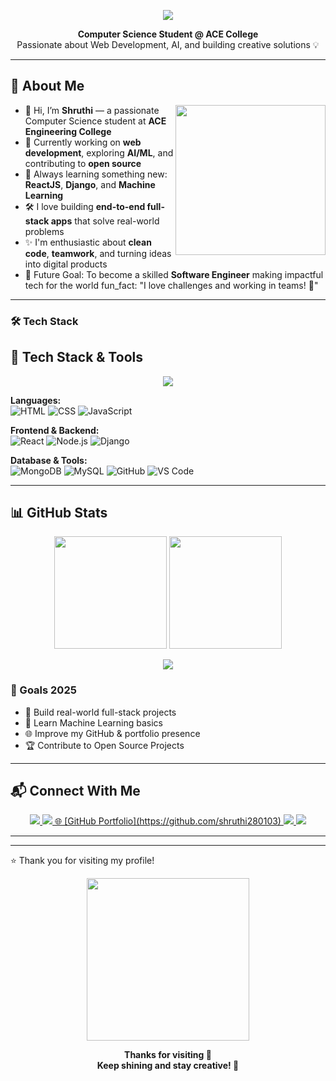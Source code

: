 <p align="center">
  <img src="https://capsule-render.vercel.app/api?type=waving&color=3b82f6,9333ea&height=200&section=header&text=Shruthi%20👩‍💻&fontSize=38&fontAlign=50&fontColor=ffffff&animation=twinkling" />
</p>


<p align="center">
  <b>Computer Science Student @ ACE College</b><br>
  Passionate about Web Development, AI, and building creative solutions 💡
</p>

---



## 💫 About Me

<img align="right" src="https://media.giphy.com/media/3ohs4BSacFKI7A717y/giphy.gif" width="240"/>

- 👋 Hi, I’m **Shruthi** — a passionate Computer Science student at **ACE Engineering College**
- 🔭 Currently working on **web development**, exploring **AI/ML**, and contributing to **open source**
- 🌱 Always learning something new: **ReactJS**, **Django**, and **Machine Learning**
- 🛠️ I love building **end-to-end full-stack apps** that solve real-world problems
- ✨ I'm enthusiastic about **clean code**, **teamwork**, and turning ideas into digital products
- 🎯 Future Goal: To become a skilled **Software Engineer** making impactful tech for the world
fun_fact: "I love challenges and working in teams! 💪"


---

### 🛠 Tech Stack
## 🚀 Tech Stack & Tools

<p align="center">
  <img src="https://skillicons.dev/icons?i=html,css,js,python,c,cpp,java,react,nodejs,express,mongodb,mysql,git,github,vscode,figma,tailwind,linux" />
</p>

**Languages:**  
![HTML](https://img.shields.io/badge/-HTML-E34F26?style=flat&logo=html5&logoColor=white)
![CSS](https://img.shields.io/badge/-CSS-1572B6?style=flat&logo=css3)
![JavaScript](https://img.shields.io/badge/-JavaScript-F7DF1E?style=flat&logo=javascript&logoColor=black)

**Frontend & Backend:**  
![React](https://img.shields.io/badge/-React-61DAFB?style=flat&logo=react&logoColor=black)
![Node.js](https://img.shields.io/badge/-Node.js-339933?style=flat&logo=node.js&logoColor=white)
![Django](https://img.shields.io/badge/-Django-092E20?style=flat&logo=django&logoColor=white)

**Database & Tools:**  
![MongoDB](https://img.shields.io/badge/-MongoDB-47A248?style=flat&logo=mongodb&logoColor=white)
![MySQL](https://img.shields.io/badge/-MySQL-4479A1?style=flat&logo=mysql&logoColor=white)
![GitHub](https://img.shields.io/badge/-GitHub-181717?style=flat&logo=github)
![VS Code](https://img.shields.io/badge/-VSCode-007ACC?style=flat&logo=visual-studio-code)

---

## 📊 GitHub Stats

<p align="center">
  <img src="https://github-readme-stats.vercel.app/api?username=shruthi280103&show_icons=true&theme=radical&border_radius=15&include_all_commits=true&count_private=true&hide_title=false&title_color=fff&icon_color=facc15" height="180" />
  <img src="https://github-readme-streak-stats.herokuapp.com?user=shruthi280103&theme=radical&hide_border=false&border_radius=15" height="180" />
</p>

<p align="center">
  <img src="https://github-readme-activity-graph.vercel.app/graph?username=shruthi280103&bg_color=0d1117&color=3b82f6&line=9333ea&point=facc15&area=true&hide_border=true" />
</p>


### 🎯 Goals 2025

- 🚀 Build real-world full-stack projects  
- 🧠 Learn Machine Learning basics  
- 🌐 Improve my GitHub & portfolio presence  
- 🏆 Contribute to Open Source Projects  

---
## 📬 Connect With Me

<p align="center">

<a href="mailto:shruthishruthi75737@gmail.com">
    <img src="https://img.shields.io/badge/Gmail-D14836?style=for-the-badge&logo=gmail&logoColor=white" />
  </a>
  <a href="https://www.linkedin.com/in/shruthi">
    <img src="https://img.shields.io/badge/LinkedIn-0077B5?style=for-the-badge&logo=linkedin&logoColor=white" />
  </a>
  <a href="https://github.com/shruthi280103">
    🌐 [GitHub Portfolio](https://github.com/shruthi280103)
    <img src="https://img.shields.io/badge/GitHub-100000?style=for-the-badge&logo=github&logoColor=white" />
  </a>
  <a href="https://portfolio-link.com">
    <img src="https://img.shields.io/badge/Portfolio-111827?style=for-the-badge&logo=vercel&logoColor=white" />
  </a>
</p>




---
---
⭐️ Thank you for visiting my profile!
<p align="center">
  <img src="https://media.giphy.com/media/ASd0Ukj0y3qMM/giphy.gif" width="260" />
</p>

<p align="center">
  <b>Thanks for visiting 🌈<br>Keep shining and stay creative! 🎨</b>
</p>








